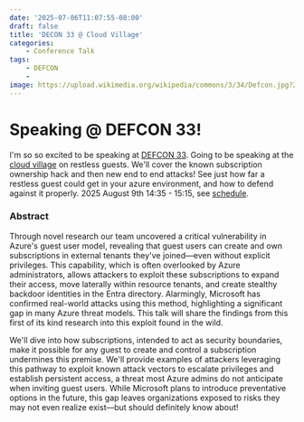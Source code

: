 ```yaml
---
date: '2025-07-06T11:07:55-08:00'
draft: false
title: 'DECON 33 @ Cloud Village'
categories:
    - Conference Talk
tags:
    - DEFCON
    - 
image: https://upload.wikimedia.org/wikipedia/commons/3/34/Defcon.jpg?20160622073515
---
```


# Speaking @ DEFCON 33!


I'm so so excited to be speaking at [DEFCON 33](https://defcon.org/). Going to be speaking at the [cloud village](https://www.cloud-village.org/dc33) on restless guests. We'll cover the known subscription ownership hack and then new end to end attacks! See just how far a restless guest could get in your azure environment, and how to defend against it properly. 2025 August 9th 14:35 - 15:15, see [schedule](https://www.cloud-village.org/dc33#schedule/).


### Abstract

Through novel research our team uncovered a critical vulnerability in Azure's guest user model, revealing that guest users can create and own subscriptions in external tenants they've joined—even without explicit privileges. This capability, which is often overlooked by Azure administrators, allows attackers to exploit these subscriptions to expand their access, move laterally within resource tenants, and create stealthy backdoor identities in the Entra directory. Alarmingly, Microsoft has confirmed real-world attacks using this method, highlighting a significant gap in many Azure threat models. This talk will share the findings from this first of its kind research into this exploit found in the wild.

We'll dive into how subscriptions, intended to act as security boundaries, make it possible for any guest to create and control a subscription undermines this premise. We'll provide examples of attackers leveraging this pathway to exploit known attack vectors to escalate privileges and establish persistent access, a threat most Azure admins do not anticipate when inviting guest users. While Microsoft plans to introduce preventative options in the future, this gap leaves organizations exposed to risks they may not even realize exist––but should definitely know about!
